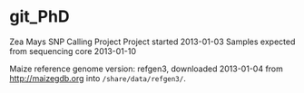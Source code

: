 # git_PhD
Zea Mays SNP Calling Project
Project started 2013-01-03
Samples expected from sequencing core 2013-01-10


Maize reference genome version: refgen3, downloaded 2013-01-04 from
http://maizegdb.org into `/share/data/refgen3/`.
